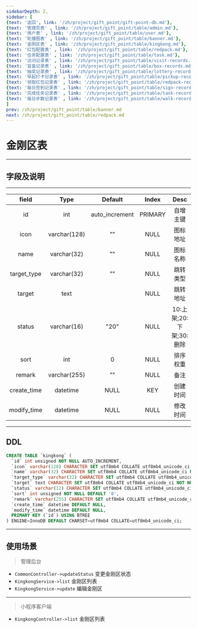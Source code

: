 ```yaml
---
sidebarDepth: 2,
sidebar: [
{text: '返回', link: '/zh/project/gift_point/gift-point-db.md'},
{text: '管理员表' , link: '/zh/project/gift_point/table/admin.md'},
{text: '用户表' , link: '/zh/project/gift_point/table/user.md'},
{text: '轮播图表' , link: '/zh/project/gift_point/table/banner.md'},
{text: '金刚区表' , link: '/zh/project/gift_point/table/kingkong.md'},
{text: '红包配置表' , link: '/zh/project/gift_point/table/redpack.md'},
{text: '任务配置表' , link: '/zh/project/gift_point/table/task.md'},
{text: '访问记录表' , link: '/zh/project/gift_point/table/visit-records.md'},
{text: '盲盒记录表' , link: '/zh/project/gift_point/table/box-records.md'},
{text: '抽奖记录表' , link: '/zh/project/gift_point/table/lottery-records.md'},
{text: '早起打卡记录表' , link: '/zh/project/gift_point/table/pickup-records.md'},
{text: '领取红包记录表' , link: '/zh/project/gift_point/table/redpack-records.md'},
{text: '每日签到记录表' , link: '/zh/project/gift_point/table/sign-records.md'},
{text: '完成任务记录表' , link: '/zh/project/gift_point/table/task-records.md'},
{text: '每日步数记录表' , link: '/zh/project/gift_point/table/walk-records.md'},
]
prev: /zh/project/gift_point/table/banner.md
next: /zh/project/gift_point/table/redpack.md
---
```


# 金刚区表

---

## 字段及说明

---

|    field    |     Type     |    Default     |  Index  |          Desc           |
| :---------: | :----------: | :------------: | :-----: | :---------------------: |
|     id      |     int      | auto_increment | PRIMARY |        自增主键         |
|    icon     | varchar(128) |       ""       |  NULL   |        图标地址         |
|    name     | varchar(32)  |       ""       |  NULL   |        图标名称         |
| target_type | varchar(32)  |       ""       |  NULL   |        跳转类型         |
|   target    |     text     |                |  NULL   |        跳转地址         |
|   status    | varchar(16)  |      "20"      |  NULL   | 10:上架;20:下架;30:删除 |
|    sort     |     int      |       0        |  NULL   |        排序权重         |
|   remark    | varchar(255) |       ""       |  NULL   |          备注           |
| create_time |   datetime   |      NULL      |   KEY   |        创建时间         |
| modify_time |   datetime   |      NULL      |  NULL   |        修改时间         |


---

## DDL

```sql
CREATE TABLE `kingkong` (
  `id` int unsigned NOT NULL AUTO_INCREMENT,
  `icon` varchar(128) CHARACTER SET utf8mb4 COLLATE utf8mb4_unicode_ci NOT NULL DEFAULT '',
  `name` varchar(32) CHARACTER SET utf8mb4 COLLATE utf8mb4_unicode_ci NOT NULL DEFAULT '',
  `target_type` varchar(32) CHARACTER SET utf8mb4 COLLATE utf8mb4_unicode_ci NOT NULL DEFAULT '',
  `target` text CHARACTER SET utf8mb4 COLLATE utf8mb4_unicode_ci NOT NULL,
  `status` varchar(12) CHARACTER SET utf8mb4 COLLATE utf8mb4_unicode_ci NOT NULL DEFAULT '20',
  `sort` int unsigned NOT NULL DEFAULT '0',
  `remark` varchar(255) CHARACTER SET utf8mb4 COLLATE utf8mb4_unicode_ci NOT NULL DEFAULT '',
  `create_time` datetime DEFAULT NULL,
  `modify_time` datetime DEFAULT NULL,
  PRIMARY KEY (`id`) USING BTREE
) ENGINE=InnoDB DEFAULT CHARSET=utf8mb4 COLLATE=utf8mb4_unicode_ci;
```

---

## 使用场景

> 管理后台

- `CommonController->updateStatus` 变更金刚区状态
- `KingkongService->list` 金刚区列表
- `KingkongService->update` 编辑金刚区

---

> 小程序客户端

- `KingkongController->list` 金刚区列表
